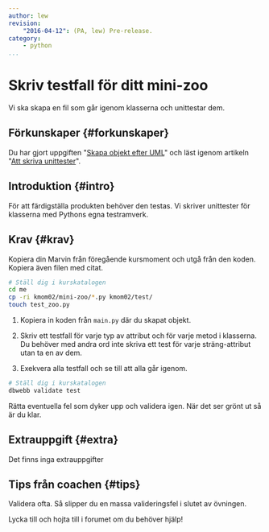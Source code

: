 ```yaml
---
author: lew
revision:
    "2016-04-12": (PA, lew) Pre-release.
category:
    - python
...
```

Skriv testfall för ditt mini-zoo
===================================

Vi ska skapa en fil som går igenom klasserna och unittestar dem.

<!--more-->


Förkunskaper {#forkunskaper}
-----------------------

Du har gjort uppgiften "[Skapa objekt efter UML](uppgift/skapa-objekt-efter-uml)" och läst igenom artikeln "[Att skriva unittester](kunskap/att-skriva-unittester)".



Introduktion {#intro}
-----------------------

För att färdigställa produkten behöver den testas. Vi skriver unittester för klasserna med Pythons egna testramverk.



Krav {#krav}
-----------------------

Kopiera din Marvin från föregående kursmoment och utgå från den koden. Kopiera även filen med citat.

```bash
# Ställ dig i kurskatalogen
cd me
cp -ri kmom02/mini-zoo/*.py kmom02/test/
touch test_zoo.py
```

1. Kopiera in koden från `main.py` där du skapat objekt.

2. Skriv ett testfall för varje typ av attribut och för varje metod i klasserna. Du behöver med andra ord inte skriva ett test för varje sträng-attribut utan ta en av dem.  

3. Exekvera alla testfall och se till att alla går igenom.

```bash
# Ställ dig i kurskatalogen
dbwebb validate test
```

Rätta eventuella fel som dyker upp och validera igen. När det ser grönt ut så är du klar.



Extrauppgift {#extra}
-----------------------

Det finns inga extrauppgifter


Tips från coachen {#tips}
-----------------------

Validera ofta. Så slipper du en massa valideringsfel i slutet av övningen.

Lycka till och hojta till i forumet om du behöver hjälp!
